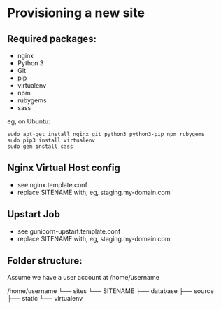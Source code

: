 Provisioning a new site
=======================

## Required packages:

* nginx
* Python 3
* Git
* pip
* virtualenv
* npm
* rubygems
* sass

eg, on Ubuntu:

    sudo apt-get install nginx git python3 python3-pip npm rubygems
    sudo pip3 install virtualenv
    sudo gem install sass

## Nginx Virtual Host config

* see nginx.template.conf
* replace SITENAME with, eg, staging.my-domain.com

## Upstart Job

* see gunicorn-upstart.template.conf
* replace SITENAME with, eg, staging.my-domain.com

## Folder structure:
Assume we have a user account at /home/username

/home/username
└── sites
    └── SITENAME
         ├── database
         ├── source
         ├── static
         └── virtualenv